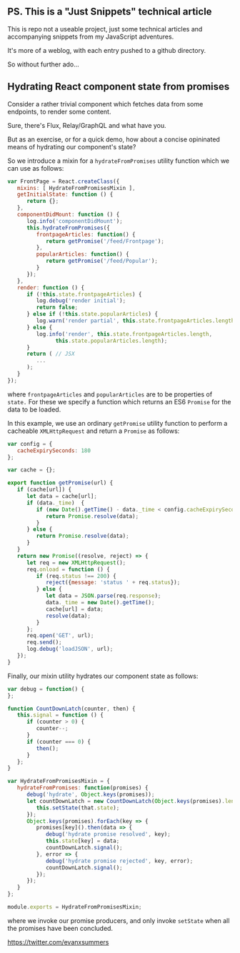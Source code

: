 
## PS. This is a "Just Snippets" technical article

This is repo not a useable project, just some technical articles and accompanying snippets from my JavaScript adventures. 

It's more of a weblog, with each entry pushed to a github directory.

So without further ado...


## Hydrating React component state from promises 

Consider a rather trivial component which fetches data from some endpoints, to render some content. 

Sure, there's Flux, Relay/GraphQL and what have you.

But as an exercise, or for a quick demo, how about a concise opininated means of hydrating our component's state?

So we introduce a mixin for a `hydrateFromPromises` utility function which we can use as follows:

```javascript
var FrontPage = React.createClass({
   mixins: [ HydrateFromPromisesMixin ],
   getInitialState: function () {
      return {};
   },   
   componentDidMount: function () {
      log.info('componentDidMount');
      this.hydrateFromPromises({
         frontpageArticles: function() {
            return getPromise('/feed/Frontpage');
         },
         popularArticles: function() {
            return getPromise('/feed/Popular');
         }
      });
   },
   render: function () {
      if (!this.state.frontpageArticles) {
         log.debug('render initial');
         return false;
      } else if (!this.state.popularArticles) {
         log.warn('render partial', this.state.frontpageArticles.length);
      } else {
         log.info('render', this.state.frontpageArticles.length,
               this.state.popularArticles.length);
      }
      return ( // JSX 
         ... 
      );
   }
});
```
where `frontpageArticles` and `popularArticles` are to be properties of `state.` For these we specify a function which returns an ES6 `Promise` for the data to be loaded.

In this example, we use an ordinary `getPromise` utility function to perform a cacheable `XMLHttpRequest` and return a `Promise` as follows:
```javascript
var config = {
   cacheExpirySeconds: 180
};

var cache = {};

export function getPromise(url) {
   if (cache[url]) {
      let data = cache[url];
      if (data._time)  {
         if (new Date().getTime() - data._time < config.cacheExpirySeconds*1000) {
            return Promise.resolve(data);
         }
      } else {
         return Promise.resolve(data);
      }
   }
   return new Promise((resolve, reject) => {
      let req = new XMLHttpRequest();
      req.onload = function () {
         if (req.status !== 200) {
            reject({message: 'status ' + req.status});
         } else {
            let data = JSON.parse(req.response);
            data._time = new Date().getTime();
            cache[url] = data;
            resolve(data);
         }
      };
      req.open('GET', url);
      req.send();
      log.debug('loadJSON', url);
   });
}
```

Finally, our mixin utility hydrates our component state as follows:
```javascript
var debug = function() {   
};

function CountDownLatch(counter, then) {
   this.signal = function () {
      if (counter > 0) {
         counter--;
      }
      if (counter === 0) {
         then();
      }
   };
}

var HydrateFromPromisesMixin = {
   hydrateFromPromises: function(promises) {
      debug('hydrate', Object.keys(promises));
      let countDownLatch = new CountDownLatch(Object.keys(promises).length, () => {
         this.setState(that.state);
      });
      Object.keys(promises).forEach(key => {
         promises[key]().then(data => {
            debug('hydrate promise resolved', key);
            this.state[key] = data;
            countDownLatch.signal();
         }, error => {
            debug('hydrate promise rejected', key, error);
            countDownLatch.signal();
         });
      });
   }
};

module.exports = HydrateFromPromisesMixin;
```
where we invoke our promise producers, and only invoke `setState` when all the promises have been concluded.

https://twitter.com/evanxsummers

